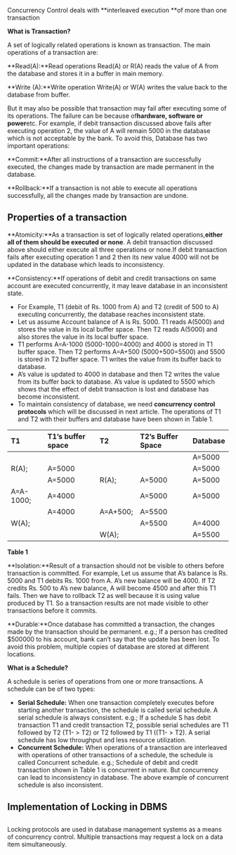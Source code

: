 Concurrency Control deals with **interleaved execution **of more than one transaction

**What is Transaction?**

A set of logically related operations is known as transaction. The main operations of a transaction are:

**Read\(A\):**Read operations Read\(A\) or R\(A\) reads the value of A from the database and stores it in a buffer in main memory.

**Write \(A\):**Write operation Write\(A\) or W\(A\) writes the value back to the database from buffer.

But it may also be possible that transaction may fail after executing some of its operations. The failure can be because of**hardware, software or power**etc. For example, if debit transaction discussed above fails after executing operation 2, the value of A will remain 5000 in the database which is not acceptable by the bank. To avoid this, Database has two important operations:

**Commit:**After all instructions of a transaction are successfully executed, the changes made by transaction are made permanent in the database.

**Rollback:**If a transaction is not able to execute all operations successfully, all the changes made by transaction are undone.

## **Properties of a transaction**



**Atomicity:**As a transaction is set of logically related operations,**either all of them should be executed or none**. A debit transaction discussed above should either execute all three operations or none.If debit transaction fails after executing operation 1 and 2 then its new value 4000 will not be updated in the database which leads to inconsistency.

**Consistency:**If operations of debit and credit transactions on same account are executed concurrently, it may leave database in an inconsistent state.

* For Example, T1 \(debit of Rs. 1000 from A\) and T2 \(credit of 500 to A\) executing concurrently, the database reaches inconsistent state.
* Let us assume Account balance of A is Rs. 5000. T1 reads A\(5000\) and stores the value in its local buffer space. Then T2 reads A\(5000\) and also stores the value in its local buffer space.
* T1 performs A=A-1000 \(5000-1000=4000\) and 4000 is stored in T1 buffer space. Then T2 performs A=A+500 \(5000+500=5500\) and 5500 is stored in T2 buffer space. T1 writes the value from its buffer back to database.
* A’s value is updated to 4000 in database and then T2 writes the value from its buffer back to database. A’s value is updated to 5500 which shows that the effect of debit transaction is lost and database has become inconsistent.
* To maintain consistency of database, we need
  **concurrency control protocols**
  which will be discussed in next article.  The operations of T1 and T2 with their buffers and database have been shown in Table 1.

| **T1** | **T1’s buffer space** | **T2** | **T2’s Buffer Space** | **Database** |
| :--- | :--- | :--- | :--- | :--- |
|  |  |  |  | A=5000 |
| R\(A\); | A=5000 |  |  | A=5000 |
|  | A=5000 | R\(A\); | A=5000 | A=5000 |
| A=A-1000; | A=4000 |  | A=5000 | A=5000 |
|  | A=4000 | A=A+500; | A=5500 |  |
| W\(A\); |  |  | A=5500 | A=4000 |
|  |  | W\(A\); |  | A=5500 |

**Table 1**

**Isolation:**Result of a transaction should not be visible to others before transaction is committed. For example, Let us assume that A’s balance is Rs. 5000 and T1 debits Rs. 1000 from A. A’s new balance will be 4000. If T2 credits Rs. 500 to A’s new balance, A will become 4500 and after this T1 fails. Then we have to rollback T2 as well because it is using value produced by T1. So a transaction results are not made visible to other transactions before it commits.

**Durable:**Once database has committed a transaction, the changes made by the transaction should be permanent. e.g.; If a person has credited $500000 to his account, bank can’t say that the update has been lost. To avoid this problem, multiple copies of database are stored at different locations.

**What is a Schedule?**

A schedule is series of operations from one or more transactions. A schedule can be of two types:

* **Serial Schedule:**
  When one transaction completely executes before starting another transaction, the schedule is called serial schedule. A serial schedule is always consistent. e.g.; If a schedule S has debit transaction T1 and credit transaction T2, possible serial schedules are T1 followed by T2 \(T1-
  &gt;
  T2\) or T2 followed by T1 \(\(T1-
  &gt;
  T2\). A serial schedule has low throughput and less resource utilization.
* **Concurrent Schedule:**
  When operations of a transaction are interleaved with operations of other transactions of a schedule, the schedule is called Concurrent schedule. e.g.; Schedule of debit and credit transaction shown in Table 1 is concurrent in nature. But concurrency can lead to inconsistency in database.  The above example of concurrent schedule is also inconsistent.



## Implementation of Locking in DBMS

## 

Locking protocols are used in database management systems as a means of concurrency control. Multiple transactions may request a lock on a data item simultaneously.



